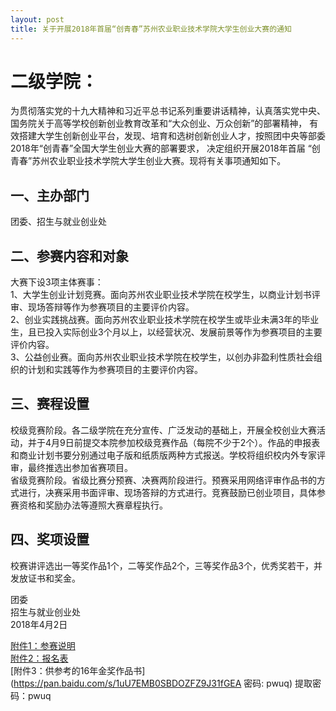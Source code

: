 ```yaml
---
layout: post
title: 关于开展2018年首届“创青春”苏州农业职业技术学院大学生创业大赛的通知
---
```


# 二级学院：

为贯彻落实党的十九大精神和习近平总书记系列重要讲话精神，认真落实党中央、国务院关于高等学校创新创业教育改革和“大众创业、万众创新”的部署精神，
有效搭建大学生创新创业平台，发现、培育和选树创新创业人才，按照团中央等部委2018年“创青春”全国大学生创业大赛的部署要求，
决定组织开展2018年首届 “创青春”苏州农业职业技术学院大学生创业大赛。现将有关事项通知如下。

<!--more-->

## 一、主办部门    
团委、招生与就业创业处

## 二、参赛内容和对象    
大赛下设3项主体赛事：    
1、大学生创业计划竞赛。面向苏州农业职业技术学院在校学生，以商业计划书评审、现场答辩等作为参赛项目的主要评价内容。    
2、创业实践挑战赛。面向苏州农业职业技术学院在校学生或毕业未满3年的毕业生，且已投入实际创业3个月以上，以经营状况、发展前景等作为参赛项目的主要评价内容。    
3、公益创业赛。面向苏州农业职业技术学院在校学生，以创办非盈利性质社会组织的计划和实践等作为参赛项目的主要评价内容。    

## 三、赛程设置    
校级竞赛阶段。各二级学院在充分宣传、广泛发动的基础上，开展全校创业大赛活动，并于4月9日前提交本院参加校级竞赛作品（每院不少于2个）。作品的申报表和商业计划书要分别通过电子版和纸质版两种方式报送。学校将组织校内外专家评审，最终推选出参加省赛项目。    
省级竞赛阶段。省级比赛分预赛、决赛两阶段进行。预赛采用网络评审作品书的方式进行，决赛采用书面评审、现场答辩的方式进行。竞赛鼓励已创业项目，具体参赛资格和奖励办法等遵照大赛章程执行。

## 四、奖项设置    
校赛讲评选出一等奖作品1个，二等奖作品2个，三等奖作品3个，优秀奖若干，并发放证书和奖金。

 

团委    
招生与就业创业处    
2018年4月2日    

[附件1：参赛说明](http://7xqrll.com1.z0.glb.clouddn.com/20180403_%E9%99%84%E4%BB%B61%EF%BC%9A%E5%8F%82%E8%B5%9B%E8%AF%B4%E6%98%8E.docx)    
[附件2：报名表](http://7xqrll.com1.z0.glb.clouddn.com/20180403_%E9%99%84%E4%BB%B62%EF%BC%9A%E6%8A%A5%E5%90%8D%E8%A1%A8.docx)    
[附件3：供参考的16年金奖作品书](https://pan.baidu.com/s/1uU7EMB0SBDOZFZ9J31fGEA 密码: pwuq) 提取密码：pwuq    
